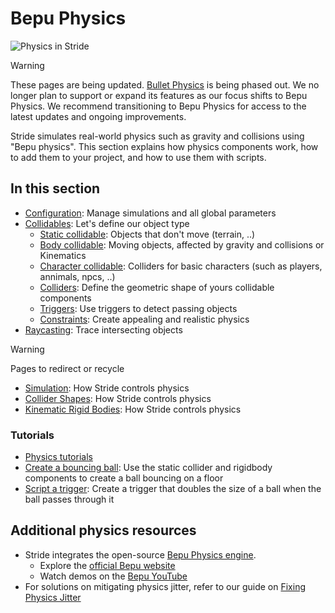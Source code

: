 # Bepu Physics

![Physics in Stride](media/physics-index-physics-in-stride.png)

> [!WARNING]
> These pages are being updated. [Bullet Physics](../physics-bullet/index.md) is being phased out. We no longer plan to support or expand its features as our focus shifts to Bepu Physics. We recommend transitioning to Bepu Physics for access to the latest updates and ongoing improvements.

Stride simulates real-world physics such as gravity and collisions using "Bepu physics".
This section explains how physics components work, how to add them to your project, and how to use them with scripts.

## In this section

* [Configuration](configuration.md): Manage simulations and all global parameters
* [Collidables](collidables.md): Let's define our object type
    * [Static collidable](static-collidable.md): Objects that don't move (terrain, ..)
    * [Body collidable](body-collidable.md): Moving objects, affected by gravity and collisions or Kinematics
    * [Character collidable](character-collidable.md): Colliders for basic characters (such as players, annimals, npcs, ..)
    * [Colliders](colliders.md): Define the geometric shape of yours collidable components
    * [Triggers](triggers.md): Use triggers to detect passing objects
    * [Constraints](constraints.md): Create appealing and realistic physics
* [Raycasting](raycasting.md): Trace intersecting objects

> [!WARNING]
> Pages to redirect or recycle
* [Simulation](simulation.md): How Stride controls physics
* [Collider Shapes](collider-shapes.md): How Stride controls physics
* [Kinematic Rigid Bodies](kinematic-rigid-bodies.md): How Stride controls physics

### Tutorials

* [Physics tutorials](tutorials.md)
* [Create a bouncing ball](create-a-bouncing-ball.md): Use the static collider and rigidbody components to create a ball bouncing on a floor
* [Script a trigger](script-a-trigger.md): Create a trigger that doubles the size of a ball when the ball passes through it

## Additional physics resources

- Stride integrates the open-source [Bepu Physics engine](https://github.com/bepu/bepuphysics2). 
   - Explore the [official Bepu website](https://www.bepuentertainment.com/)
   - Watch demos on the [Bepu YouTube](https://www.youtube.com/@bepu)
- For solutions on mitigating physics jitter, refer to our guide on [Fixing Physics Jitter](fix-physics-jitter.md)